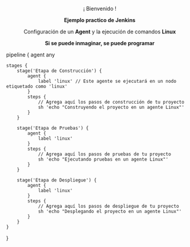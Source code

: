<p align="center">¡ Bienvenido !</p>
<p align="center"><b>Ejemplo practico de Jenkins</b></p>
<p align="center"><a>Configuración de un <b>Agent</b> y la ejecución de comandos <b>Linux</b></a></p>
<p align="center"><b>Si se puede inmaginar, se puede programar</b></p>

pipeline {
    agent any
    
    stages {
        stage('Etapa de Construcción') {
            agent {
                label 'linux' // Este agente se ejecutará en un nodo etiquetado como 'linux'
            }
            steps {
                // Agrega aquí los pasos de construcción de tu proyecto
                sh 'echo "Construyendo el proyecto en un agente Linux"'
            }
        }
        
        stage('Etapa de Pruebas') {
            agent {
                label 'linux'
            }
            steps {
                // Agrega aquí los pasos de pruebas de tu proyecto
                sh 'echo "Ejecutando pruebas en un agente Linux"'
            }
        }
        
        stage('Etapa de Despliegue') {
            agent {
                label 'linux'
            }
            steps {
                // Agrega aquí los pasos de despliegue de tu proyecto
                sh 'echo "Desplegando el proyecto en un agente Linux"'
            }
        }
    }
}


